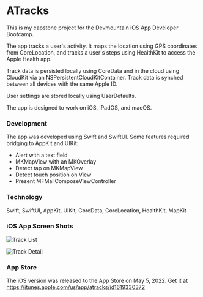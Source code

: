 # ATracks

This is my capstone project for the Devmountain iOS App Developer Bootcamp.

The app tracks a user's activity. It maps the location using GPS coordinates from CoreLocation, and tracks a user's steps using HealthKit to access the Apple Health app.

Track data is persisted locally using CoreData and in the cloud using CloudKit via an NSPersistentCloudKitContainer. Track data is synched between all devices with the same Apple ID.

User settings are stored locally using UserDefaults.

The app is designed to work on iOS, iPadOS, and macOS.

### Development

The app was developed using Swift and SwiftUI. Some features required bridging to AppKit and UIKit:

- Alert with a text field
- MKMapView with an MKOverlay
- Detect tap on MKMapView
- Detect touch position on View
- Present MFMailComposeViewController

### Technology

Swift, SwiftUI, AppKit, UIKit, CoreData, CoreLocation, HealthKit, MapKit

### iOS App Screen Shots

![Track List](https://avantiapplications.com/images/at_ss1_tracks_01_half.png)

![Track Detail](https://avantiapplications.com/images/at_ss2_track_01_half.png)

### App Store

The iOS version was released to the App Store on May 5, 2022. Get it at https://itunes.apple.com/us/app/atracks/id1619330372
